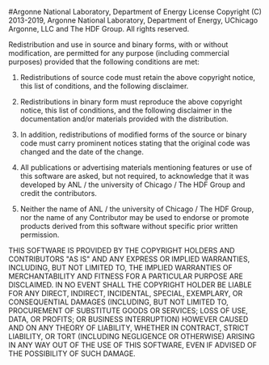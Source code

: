 #Argonne National Laboratory, Department of Energy License
Copyright (C) 2013-2019, Argonne National Laboratory, Department of Energy,
                   UChicago Argonne, LLC and The HDF Group.
All rights reserved.
 
Redistribution and use in source and binary forms, with or without
modification, are permitted for any purpose (including commercial purposes)
provided that the following conditions are met:
 
1. Redistributions of source code must retain the above copyright notice,
   this list of conditions, and the following disclaimer.
 
2. Redistributions in binary form must reproduce the above copyright notice,
   this list of conditions, and the following disclaimer in the documentation
   and/or materials provided with the distribution.
 
3. In addition, redistributions of modified forms of the source or binary
   code must carry prominent notices stating that the original code was
   changed and the date of the change.
 
4. All publications or advertising materials mentioning features or use of
   this software are asked, but not required, to acknowledge that it was
   developed by ANL / the university of Chicago / The HDF Group and credit
   the contributors.
 
5. Neither the name of ANL / the university of Chicago / The HDF Group, nor
   the name of any Contributor may be used to endorse or promote products
   derived from this software without specific prior written permission.
 
THIS SOFTWARE IS PROVIDED BY THE COPYRIGHT HOLDERS AND CONTRIBUTORS "AS IS" AND
ANY EXPRESS OR IMPLIED WARRANTIES, INCLUDING, BUT NOT LIMITED TO, THE IMPLIED
WARRANTIES OF MERCHANTABILITY AND FITNESS FOR A PARTICULAR PURPOSE ARE
DISCLAIMED. IN NO EVENT SHALL THE COPYRIGHT HOLDER BE LIABLE FOR ANY
DIRECT, INDIRECT, INCIDENTAL, SPECIAL, EXEMPLARY, OR CONSEQUENTIAL DAMAGES
(INCLUDING, BUT NOT LIMITED TO, PROCUREMENT OF SUBSTITUTE GOODS OR SERVICES;
LOSS OF USE, DATA, OR PROFITS; OR BUSINESS INTERRUPTION) HOWEVER CAUSED AND
ON ANY THEORY OF LIABILITY, WHETHER IN CONTRACT, STRICT LIABILITY, OR TORT
(INCLUDING NEGLIGENCE OR OTHERWISE) ARISING IN ANY WAY OUT OF THE USE OF THIS
SOFTWARE, EVEN IF ADVISED OF THE POSSIBILITY OF SUCH DAMAGE.

